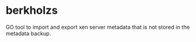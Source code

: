 # berkholzs
GO tool to import and export xen server metadata that is not stored in the metadata backup.
